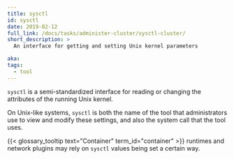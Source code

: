 ```yaml
---
title: sysctl
id: sysctl
date: 2019-02-12
full_link: /docs/tasks/administer-cluster/sysctl-cluster/
short_description: >
  An interface for getting and setting Unix kernel parameters

aka:
tags:
  - tool
---
```


`sysctl` is a semi-standardized interface for reading or changing the
attributes of the running Unix kernel.

<!--more-->

On Unix-like systems, `sysctl` is both the name of the tool that administrators
use to view and modify these settings, and also the system call that the tool
uses.

{{< glossary_tooltip text="Container" term_id="container" >}} runtimes and
network plugins may rely on `sysctl` values being set a certain way.
